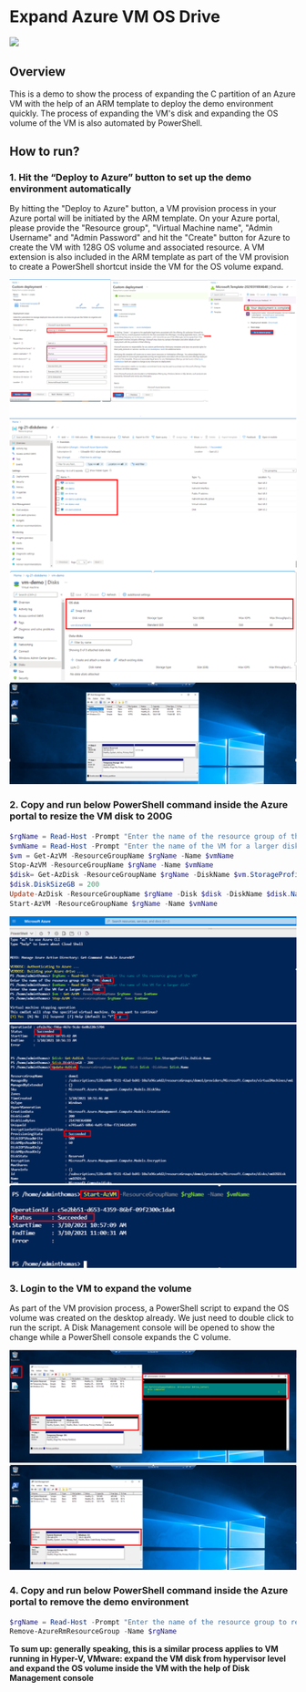 # Expand Azure VM OS Drive
<a href="https://portal.azure.com/#create/Microsoft.Template/uri/https%3A%2F%2Fraw.githubusercontent.com%2Fthomasnli%2Fexpand-azure-vm-os-drive-demo%2Fmain%2Fazure_vm_deploy.json" target="_blank">
  <img src="https://aka.ms/deploytoazurebutton"/>
</a>

## Overview
This is a demo to show the process of expanding the C partition of an Azure VM with the help of an ARM template to deploy the demo environment quickly. The process of expanding the VM's disk and expanding the OS volume of the VM is also automated by PowerShell. 

## How to run?
### 1. Hit the “Deploy to Azure” button to set up the demo environment automatically
By hitting the "Deploy to Azure" button, a VM provision process in your Azure portal will be initiated by the ARM template. On your Azure portal, please provide the "Resource group", "Virtual Machine name", "Admin Username" and "Admin Password" and hit the "Create" button for Azure to create the VM with 128G OS volume and associated resource. A VM extension is also included in the ARM template as part of the VM provision to create a PowerShell shortcut inside the VM for the OS volume expand.  

![Deploy VM Step1](https://github.com/thomasnli/expand-azure-vm-os-drive-demo/blob/main/images/deploy_vm_step1.png)
![Deploy VM Step2](https://github.com/thomasnli/expand-azure-vm-os-drive-demo/blob/main/images/deploy_vm_step2.png)
![Deploy VM Step3](https://github.com/thomasnli/expand-azure-vm-os-drive-demo/blob/main/images/deploy_vm_step3.png)
![Deploy VM Step4](https://github.com/thomasnli/expand-azure-vm-os-drive-demo/blob/main/images/deploy_vm_step4.png)




### 2. Copy and run below PowerShell command inside the Azure portal to resize the VM disk to 200G

```powershell
$rgName = Read-Host -Prompt "Enter the name of the resource group of the VM"
$vmName = Read-Host -Prompt "Enter the name of the VM for a larger disk"
$vm = Get-AzVM -ResourceGroupName $rgName -Name $vmName
Stop-AzVM -ResourceGroupName $rgName -Name $vmName
$disk= Get-AzDisk -ResourceGroupName $rgName -DiskName $vm.StorageProfile.OsDisk.Name
$disk.DiskSizeGB = 200
Update-AzDisk -ResourceGroupName $rgName -Disk $disk -DiskName $disk.Name
Start-AzVM -ResourceGroupName $rgName -Name $vmName
```

![Resize Disk Step1](https://github.com/thomasnli/expand-azure-vm-os-drive-demo/blob/main/images/resize_disk_step1.png)
![Resize Disk Step2](https://github.com/thomasnli/expand-azure-vm-os-drive-demo/blob/main/images/resize_disk_step2.png)
![Resize Disk Step3](https://github.com/thomasnli/expand-azure-vm-os-drive-demo/blob/main/images/resize_disk_step3.png)

### 3. Login to the VM to expand the volume 
As part of the VM provision process, a PowerShell script to expand the OS volume was created on the desktop already. We just need to double click to run the script. A Disk Management console will be opened to show the change while a PowerShell console expands the C volume. 

![Expand Volumn Step1](https://github.com/thomasnli/expand-azure-vm-os-drive-demo/blob/main/images/expand_volume_step1.png)
![Expand Volumn Step2](https://github.com/thomasnli/expand-azure-vm-os-drive-demo/blob/main/images/expand_volume_step2.png)

### 4. Copy and run below PowerShell command inside the Azure portal to remove the demo environment
```powershell
$rgName = Read-Host -Prompt "Enter the name of the resource group to remove"
Remove-AzureRmResourceGroup -Name $rgName
````

**To sum up: generally speaking, this is a similar process applies to VM running in Hyper-V, VMware: expand the VM disk from hypervisor level and expand the OS volume inside the VM with the help of Disk Management console**
